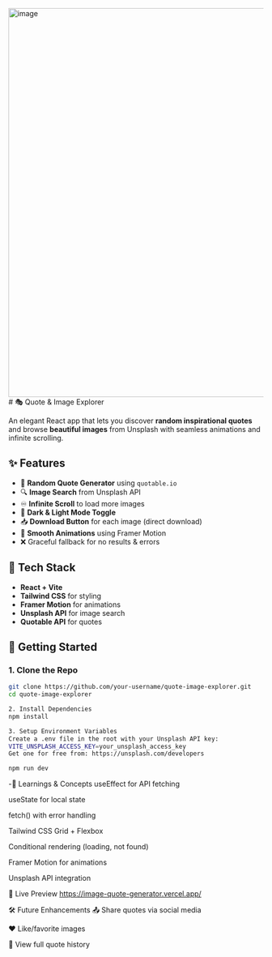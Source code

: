 <img width="1366" height="768" alt="image" src="https://github.com/user-attachments/assets/02b046d3-4513-443d-821d-43eada881bee" /># 🎭 Quote & Image Explorer

An elegant React app that lets you discover **random inspirational quotes** and browse **beautiful images** from Unsplash with seamless animations and infinite scrolling.

## ✨ Features

- 🎯 **Random Quote Generator** using `quotable.io`
- 🔍 **Image Search** from Unsplash API
- ♾️ **Infinite Scroll** to load more images
- 🎨 **Dark & Light Mode Toggle**
- 📥 **Download Button** for each image (direct download)
- 💫 **Smooth Animations** using Framer Motion
- ❌ Graceful fallback for no results & errors

## 🔧 Tech Stack

- **React + Vite**
- **Tailwind CSS** for styling
- **Framer Motion** for animations
- **Unsplash API** for image search
- **Quotable API** for quotes

## 🚀 Getting Started

### 1. Clone the Repo
```bash
git clone https://github.com/your-username/quote-image-explorer.git
cd quote-image-explorer

2. Install Dependencies
npm install

3. Setup Environment Variables
Create a .env file in the root with your Unsplash API key:
VITE_UNSPLASH_ACCESS_KEY=your_unsplash_access_key
Get one for free from: https://unsplash.com/developers

npm run dev
```
 -🧠 Learnings & Concepts
useEffect for API fetching

useState for local state

fetch() with error handling

Tailwind CSS Grid + Flexbox

Conditional rendering (loading, not found)

Framer Motion for animations

Unsplash API integration

🔗 Live Preview
https://image-quote-generator.vercel.app/

🛠 Future Enhancements
📤 Share quotes via social media

❤️ Like/favorite images

📜 View full quote history
